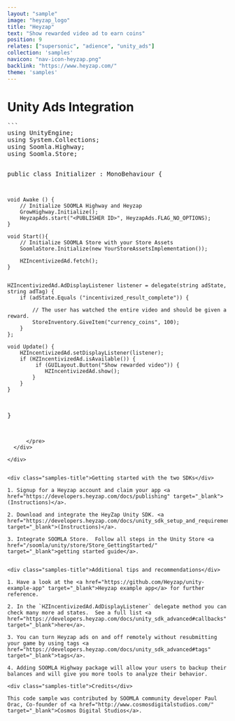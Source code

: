 ```yaml
---
layout: "sample"
image: "heyzap_logo"
title: "Heyzap"
text: "Show rewarded video ad to earn coins"
position: 9
relates: ["supersonic", "adience", "unity_ads"]
collection: 'samples'
navicon: "nav-icon-heyzap.png"
backlink: "https://www.heyzap.com/"
theme: 'samples'
---
```


# Unity Ads Integration

<div>
    <div role="tabpanel" class="tab-pane active" id="sample-unity">
      <pre>
```
using UnityEngine;
using System.Collections;
using Soomla.Highway;
using Soomla.Store;

public class Initializer : MonoBehaviour {

	void Awake () {
		// Initialize SOOMLA Highway and Heyzap
		GrowHighway.Initialize();
		HeyzapAds.start("<PUBLISHER ID>", HeyzapAds.FLAG_NO_OPTIONS);
	}

	void Start(){
        // Initialize SOOMLA Store with your Store Assets
        SoomlaStore.Initialize(new YourStoreAssetsImplementation());

		HZIncentivizedAd.fetch();
	}


	HZIncentivizedAd.AdDisplayListener listener = delegate(string adState, string adTag) {
		if (adState.Equals ("incentivized_result_complete")) {

			// The user has watched the entire video and should be given a reward.
			StoreInventory.GiveItem("currency_coins", 100);
		}
	};

	void Update() {
		HZIncentivizedAd.setDisplayListener(listener);
		if (HZIncentivizedAd.isAvailable()) {
			 if (GUILayout.Button("Show rewarded video")) {
			 	HZIncentivizedAd.show();
		 	}
		}
	}
}
```
      </pre>
  </div>

</div>


<div class="samples-title">Getting started with the two SDKs</div>

1. Signup for a Heyzap account and claim your app <a href="https://developers.heyzap.com/docs/publishing" target="_blank">(Instructions)</a>.

2. Download and integrate the HeyZap Unity SDK. <a href="https://developers.heyzap.com/docs/unity_sdk_setup_and_requirements" target="_blank">(Instructions)</a>.

3. Integrate SOOMLA Store.  Follow all steps in the Unity Store <a href="/soomla/unity/store/Store_GettingStarted/" target="_blank">getting started guide</a>.


<div class="samples-title">Additional tips and recommendations</div>

1. Have a look at the <a href="https://github.com/Heyzap/unity-example-app" target="_blank">Heyzap example app</a> for further reference.

2. In the `HZIncentivizedAd.AdDisplayListener` delegate method you can check many more ad states.  See a full list <a href="https://developers.heyzap.com/docs/unity_sdk_advanced#callbacks" target="_blank">here</a>.

3. You can turn Heyzap ads on and off remotely without resubmitting your game by using tags <a href="https://developers.heyzap.com/docs/unity_sdk_advanced#tags" target="_blank">tags</a>.

4. Adding SOOMLA Highway package will allow your users to backup their balances and will give you more tools to analyze their behavior.

<div class="samples-title">Credits</div>

This code sample was contributed by SOOMLA community developer Paul Orac, Co-founder of <a href="http://www.cosmosdigitalstudios.com/" target="_blank">Cosmos Digital Studios</a>.
